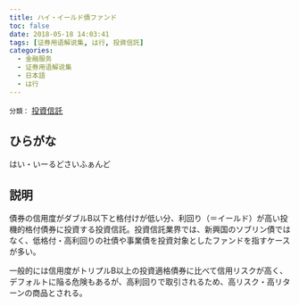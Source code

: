 ```yaml
---
title: ハイ・イールド債ファンド
toc: false
date: 2018-05-18 14:03:41
tags: [证券用语解说集, は行, 投資信託]
categories:
  - 金融服务
  - 证券用语解说集
  - 日本語
  - は行
---
```


`分類：` [投資信託](/tags/投資信託/)

## ひらがな

はい・いーるどさいふぁんど

## 説明

債券の信用度がダブルB以下と格付けが低い分、利回り（＝イールド）が高い投機的格付債券に投資する投資信託。投資信託業界では、新興国のソブリン債ではなく、低格付・高利回りの社債や事業債を投資対象としたファンドを指すケースが多い。

一般的には信用度がトリプルB以上の投資適格債券に比べて信用リスクが高く、デフォルトに陥る危険もあるが、高利回りで取引されるため、高リスク・高リターンの商品とされる。
